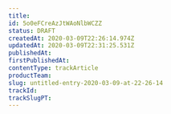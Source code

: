 ```yaml
---
title: 
id: 5o0eFCreAzJtWAoNlbWCZZ
status: DRAFT
createdAt: 2020-03-09T22:26:14.974Z
updatedAt: 2020-03-09T22:31:25.531Z
publishedAt: 
firstPublishedAt: 
contentType: trackArticle
productTeam: 
slug: untitled-entry-2020-03-09-at-22-26-14
trackId: 
trackSlugPT: 
---
```



